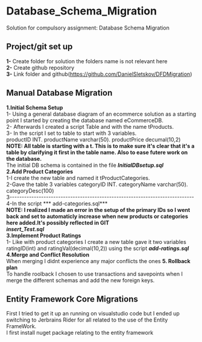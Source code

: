 # Database_Schema_Migration </br>
Solution for compulsory assignment: Database Schema Migration </br>
## Project/git set up </br>
__1-__ Create folder for solution the folders name is not relevant here </br>
__2-__ Create github repository </br>
__3-__ Link folder and github(https://github.com/DanielSletskov/DFDMigration)</br>
## Manual Database Migration</br>
__1.Initial Schema Setup__</br>
1- Using a general database diagram of an ecommerce solution as a starting point I started by creating the database named eCommerceDB.</br>
2- Afterwards I created a script Table and with the name tProducts. </br>
3- In the script I set to table to start with 3 variables. </br>
productID INT. productName varchar(50). productPrice decumal(10,2) </br>
**NOTE: All table is starting with a t. This is to make sure it's clear that it's a table by clarifying it first in the table name. Also to ease futere work on the database.** </br>
The initial DB schema is contained in the file ***InitialDBsetup.sql*** </br>
__2.Add Product Categories__ </br>
1-I create the new table and named it tProductCategories. </br>
2-Gave the table 3 variables categoryID INT. categoryName varchar(50). categoryDesc(100) </br>
3---------------------------------------------------------------------------- </br>
4-In the script *** add-categories.sql*** </br> 
**NOTE: I realized I made an error in the setup of the primary IDs so I went back and set to automaticly increase when new products or categories here added.It's possibly reflected in GIT** </br>
***insert_Test.sql*** </br>
__3.Implement Product Ratings__</br>
1- Like with product categories I create a new table gave it two variables ratingID(int) and ratingVal(decimal(10,2)) using the script ***add-ratings.sql***</br>
__4.Merge and Conflict Resolution__</br>
When merging I didnt experience any major conflicts the ones 
__5. Rollback plan__</br>
To handle roolback I chosen to use transactions and savepoints when I merge the different schemas and add the new foreign keys. </br>


## Entity Framework Core Migrations</br>

First I tried to get it up an running on visualstudio code but I ended up switching to Jerbrains Rider for all related to the use of the Entity FrameWork. </br>
I first install nuget package relating to the entity framework 


 


